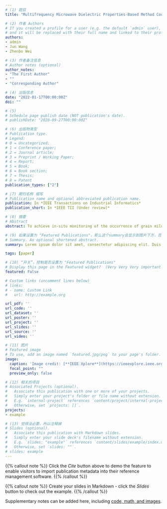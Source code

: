 ```yaml
---
# (1) 题目
title: "Multifrequency Microwave Dielectric Properties-Based Method Coupled with SPA-PLSDA Algorithm for Rapid Discrimination of Grain Mildew"

# (2) 作者 Authors
# If you created a profile for a user (e.g. the default `admin` user), write the username (folder name) here 
# and it will be replaced with their full name and linked to their profile.
authors:
- admin
- Jun Wang
- Zhenbo Wei

# (3) 作者备注信息
# Author notes (optional)
author_notes:
- "The First Author"
- ""
- "Corresponding Author"

# (4) 出版信息
date: "2022-01-17T00:00:00Z"
doi: ""

# (5) 
# Schedule page publish date (NOT publication's date).
# publishDate: "2020-09-27T00:00:00Z"

# (6) 出版物类型
# Publication type.
# Legend: 
# 0 = Uncategorized; 
# 1 = Conference paper; 
# 2 = Journal article;
# 3 = Preprint / Working Paper; 
# 4 = Report; 
# 5 = Book; 
# 6 = Book section;
# 7 = Thesis; 
# 8 = Patent
publication_types: ["2"]

# (7) 期刊名称 缩写
# Publication name and optional abbreviated publication name.
publication: In *IEEE Transactions on Industrial Informatics*
publication_short: In *IEEE TII (Under review)*

# (8) 摘要
# Abstract
abstract: To achieve in-situ monitoring of the occurrence of grain mildew and ensure food safety, this study took paddy grains as the object and carried out the discrimination of paddy mildew based on microwave dielectric properties. The multi-frequency swept measurement technique was used to acquire the dielectric constant (DC) and dielectric loss factor (DLF) spectra (2.00–10.00 GHz) of healthy samples and samples with different moldy paddy content. To choose the most effective frequencies, 20 frequency subsets (DC subset 1~10, DLF subset 1~10) were generated by an algorithm coupled with the successive projections algorithm and partial least-squares discriminant analysis. Afterward, four key frequencies were determined from the 100 pairwise combinations of the two types of frequency subsets by exhaustive method. Dielectric properties at key frequencies and sample thickness were used as the input variables to establish the discriminating model for paddy mildew. The established microwave dielectric properties-based model achieved 100% accuracy in distinguishing healthy and moldy samples, showing perfect discriminant validity. Moreover, the discriminating model misclassified only 4.4% of samples with low moldy paddy content (≤ 30%), showing acceptable discriminant sensitivity. The results of this study should encourage future research on dielectric-based mildew detection in food processing and agriculture-related industries.

# (9) 如果设置为 "Featured Publications"，那么这个summary会显示到图片下方，否则就不会显示出来！
# Summary. An optional shortened abstract.
summary: Lorem ipsum dolor sit amet, consectetur adipiscing elit. Duis posuere tellus ac convallis placerat. Proin tincidunt magna sed ex sollicitudin condimentum.

tags: [paper]

# (10) “开关”，控制是否设置为 "Featured Publications"
# Display this page in the Featured widget?  (Very Very Very important!!!)
featured: False

# Custom links (uncomment lines below)
# links:
# - name: Custom Link
#   url: http://example.org

url_pdf: ''
url_code: ''
url_dataset: ''
url_poster: ''
url_project: ''
url_slides: ''
url_source: ''
url_video: ''

# (11) 图片
# Featured image
# To use, add an image named `featured.jpg/png` to your page's folder. 
image:
  caption: 'Image credit: [**IEEE Xplore**](https://ieeexplore.ieee.org/Xplore/home.jsp)'
  focal_point: ""
  preview_only: false

# (12) 相关的项目
# Associated Projects (optional).
#   Associate this publication with one or more of your projects.
#   Simply enter your project's folder or file name without extension.
#   E.g. `internal-project` references `content/project/internal-project/index.md`.
#   Otherwise, set `projects: []`.
projects:
- example

# (13) 觉得没必要，所以注释掉
# Slides (optional).
#   Associate this publication with Markdown slides.
#   Simply enter your slide deck's filename without extension.
#   E.g. `slides: "example"` references `content/slides/example/index.md`.
#   Otherwise, set `slides: ""`.
# slides: example
---
```


{{% callout note %}}
Click the *Cite* button above to demo the feature to enable visitors to import publication metadata into their reference management software.
{{% /callout %}}

{{% callout note %}}
Create your slides in Markdown - click the *Slides* button to check out the example.
{{% /callout %}}

Supplementary notes can be added here, including [code, math, and images](https://wowchemy.com/docs/writing-markdown-latex/).



